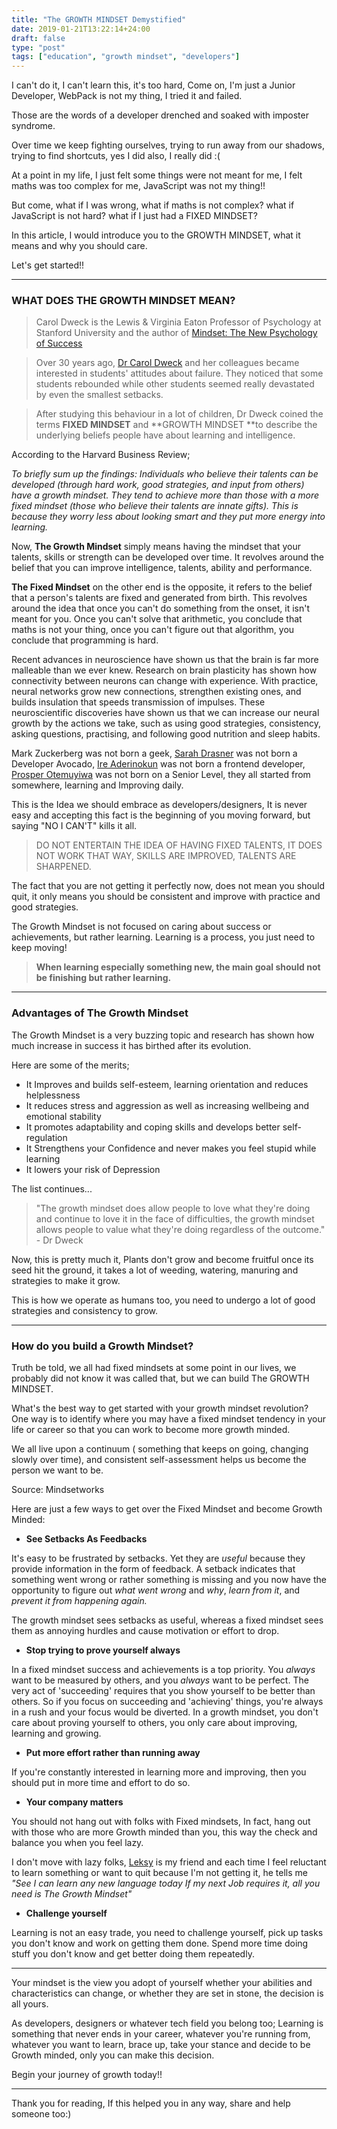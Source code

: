 ```yaml
---
title: "The GROWTH MINDSET Demystified"
date: 2019-01-21T13:22:14+24:00
draft: false
type: "post"
tags: ["education", "growth mindset", "developers"]
---
```



I can't do it, I can't learn this, it's too hard, Come on, I'm just a Junior
Developer, WebPack is not my thing, I tried it and failed.

Those are the words of a developer drenched and soaked with imposter syndrome.

Over time we keep fighting ourselves, trying to run away from our shadows,
trying to find shortcuts, yes I did also, I really did :(

At a point in my life, I just felt some things were not meant for me, I felt
maths was too complex for me, JavaScript was not my thing!!

But come, what if I was wrong, what if maths is not complex? what if JavaScript
is not hard? what if I just had a FIXED MINDSET?

In this article, I would introduce you to the GROWTH MINDSET, what it means and
why you should care.

Let's get started!!

*****

### WHAT DOES THE GROWTH MINDSET MEAN?

> Carol Dweck is the Lewis & Virginia Eaton Professor of Psychology at Stanford
> University and the author of [Mindset: The New Psychology of
Success](http://www.amazon.com/Mindset-The-New-Psychology-Success/dp/1400062756)

> Over 30 years ago, [Dr Carol Dweck](https://en.wikipedia.org/wiki/Carol_Dweck)
> and her colleagues became interested in students' attitudes about failure. They
noticed that some students rebounded while other students seemed really
devastated by even the smallest setbacks.

> After studying this behaviour in a lot of children, Dr Dweck coined the terms
> **FIXED MINDSET** and **GROWTH MINDSET **to describe the underlying beliefs
people have about learning and intelligence.

According to the Harvard Business Review;

*To briefly sum up the findings: Individuals who believe their talents can be
developed (through hard work, good strategies, and input from others) have a
growth mindset. They tend to achieve more than those with a more fixed mindset
(those who believe their talents are innate gifts). This is because they worry
less about looking smart and they put more energy into learning.*

Now, **The Growth Mindset** simply means having the mindset that your talents,
skills or strength can be developed over time. It revolves around the belief
that you can improve intelligence, talents, ability and performance.

**The Fixed Mindset** on the other end is the opposite, it refers to the belief
that a person's talents are fixed and generated from birth. This revolves around
the idea that once you can't do something from the onset, it isn't meant for
you. Once you can't solve that arithmetic, you conclude that maths is not your
thing, once you can't figure out that algorithm, you conclude that programming
is hard.

Recent advances in neuroscience have shown us that the brain is far more
malleable than we ever knew. Research on brain plasticity has shown how
connectivity between neurons can change with experience. With practice, neural
networks grow new connections, strengthen existing ones, and builds insulation
that speeds transmission of impulses. These neuroscientific discoveries have
shown us that we can increase our neural growth by the actions we take, such as
using good strategies, consistency, asking questions, practising, and following
good nutrition and sleep habits.

Mark Zuckerberg was not born a geek, [Sarah
Drasner](https://medium.com/@sarah_edo) was not born a Developer Avocado, [Ire
Aderinokun](https://medium.com/@ireade) was not born a frontend developer,
[Prosper Otemuyiwa](https://medium.com/@unicodeveloper) was not born on a Senior
Level, they all started from somewhere, learning and Improving daily.

This is the Idea we should embrace as developers/designers, It is never easy and
accepting this fact is the beginning of you moving forward, but saying "NO I
CAN'T" kills it all.

> DO NOT ENTERTAIN THE IDEA OF HAVING FIXED TALENTS, IT DOES NOT WORK THAT WAY,
> SKILLS ARE IMPROVED, TALENTS ARE SHARPENED.

The fact that you are not getting it perfectly now, does not mean you should
quit, it only means you should be consistent and improve with practice and good
strategies.

The Growth Mindset is not focused on caring about success or achievements, but
rather learning. Learning is a process, you just need to keep moving!

> **When learning especially something new, the main goal should not be finishing
> but rather learning.**

*****

### Advantages of The Growth Mindset

The Growth Mindset is a very buzzing topic and research has shown how much
increase in success it has birthed after its evolution.

Here are some of the merits;

* It Improves and builds self-esteem, learning orientation and reduces
helplessness
* It reduces stress and aggression as well as increasing wellbeing and emotional
stability
* It promotes adaptability and coping skills and develops better self-regulation
* It Strengthens your Confidence and never makes you feel stupid while learning
* It lowers your risk of Depression

The list continues...

> "The growth mindset does allow people to love what they're doing and continue
> to love it in the face of difficulties, the growth mindset allows people to
value what they're doing regardless of the outcome." - Dr Dweck

Now, this is pretty much it, Plants don't grow and become fruitful once its seed
hit the ground, it takes a lot of weeding, watering, manuring and strategies to
make it grow.

This is how we operate as humans too, you need to undergo a lot of good
strategies and consistency to grow.


*****

### How do you build a Growth Mindset?

Truth be told, we all had fixed mindsets at some point in our lives, we probably
did not know it was called that, but we can build The GROWTH MINDSET.

What's the best way to get started with your growth mindset revolution? One way
is to identify where you may have a fixed mindset tendency in your life or
career so that you can work to become more growth minded.

We all live upon a continuum ( something that keeps on going, changing slowly
over time), and consistent self-assessment helps us become the person we want to
be.

<span class="figcaption_hack">Source: Mindsetworks</span>

Here are just a few ways to get over the Fixed Mindset and become Growth Minded:

* **See Setbacks As Feedbacks**

It's easy to be frustrated by setbacks. Yet they are *useful* because they
provide information in the form of feedback. A setback indicates that something
went wrong or rather something is missing and you now have the opportunity to
figure out *what went wrong* and *why*, *learn from it*, and *prevent it from
happening again.*

The growth mindset sees setbacks as useful, whereas a fixed mindset sees them as
annoying hurdles and cause motivation or effort to drop.

* **Stop trying to prove yourself always**

In a fixed mindset success and achievements is a top priority. You *always* want
to be measured by others, and you *always* want to be perfect. The very act of
'succeeding' requires that you show yourself to be better than others. So if you
focus on succeeding and 'achieving' things, you're always in a rush and your
focus would be diverted. In a growth mindset, you don't care about proving
yourself to others, you only care about improving, learning and growing.

* **Put more effort rather than running away**

If you're constantly interested in learning more and improving, then you should
put in more time and effort to do so.

* **Your company matters**

You should not hang out with folks with Fixed mindsets, In fact, hang out with
those who are more Growth minded than you, this way the check and balance you
when you feel lazy.

I don't move with lazy folks, [Leksy](https://medium.com/@ibolamilekan) is my
friend and each time I feel reluctant to learn something or want to quit because
I'm not getting it, he tells me *"See I can learn any new language today If my
next Job requires it, all you need is The Growth Mindset"*

* **Challenge yourself**

Learning is not an easy trade, you need to challenge yourself, pick up tasks you
don't know and work on getting them done. Spend more time doing stuff you don't
know and get better doing them repeatedly.

*****

Your mindset is the view you adopt of yourself whether your abilities and
characteristics can change, or whether they are set in stone, the decision is
all yours.

As developers, designers or whatever tech field you belong too; Learning is
something that never ends in your career, whatever you're running from, whatever
you want to learn, brace up, take your stance and decide to be Growth minded,
only you can make this decision.

Begin your journey of growth today!!

*****

Thank you for reading, If this helped you in any way, share and help someone too:)
